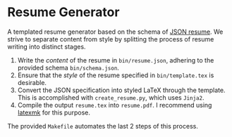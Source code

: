 # Resume Generator

A templated resume generator based on the schema of [JSON resume](https://jsonresume.org/). We strive to separate content from style by splitting the process of resume writing into distinct stages.

1. Write the *content* of the resume in `bin/resume.json`, adhering to the provided schema `bin/schema.json`.
2. Ensure that the *style* of the resume specified in `bin/template.tex` is desirable.
3. Convert the JSON specification into styled LaTeX through the template. This is accomplished with `create_resume.py`, which uses `Jinja2`.
4. Compile the output `resume.tex` into `resume.pdf`. I recommend using [latexmk](https://ctan.org/pkg/latexmk/) for this purpose.

The provided `Makefile` automates the last 2 steps of this process.

